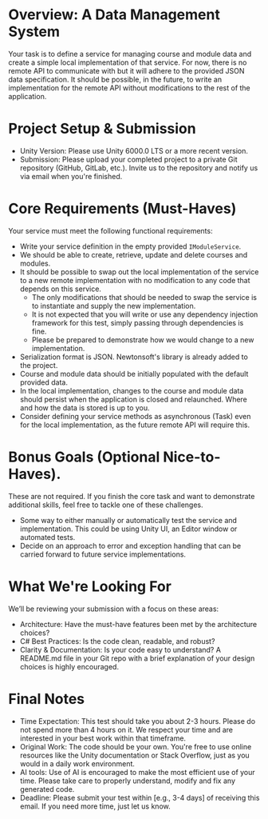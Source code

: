 # Overview: A Data Management System

Your task is to define a service for managing course and module data and create a simple local implementation of that service.
For now, there is no remote API to communicate with but it will adhere to the provided JSON data specification.
It should be possible, in the future, to write an implementation for the remote API without modifications to the rest of the application.

# Project Setup & Submission

- Unity Version: Please use Unity 6000.0 LTS or a more recent version.
- Submission: Please upload your completed project to a private Git repository (GitHub, GitLab, etc.). Invite us to the repository and notify us via email when you're finished.

# Core Requirements (Must-Haves)

Your service must meet the following functional requirements:

- Write your service definition in the empty provided `IModuleService`.
- We should be able to create, retrieve, update and delete courses and modules.
- It should be possible to swap out the local implementation of the service to a new remote implementation with no modification to any code that depends on this service.
  - The only modifications that should be needed to swap the service is to instantiate and supply the new implementation.
  - It is not expected that you will write or use any dependency injection framework for this test, simply passing through dependencies is fine.
  - Please be prepared to demonstrate how we would change to a new implementation.
- Serialization format is JSON. Newtonsoft's library is already added to the project.
- Course and module data should be initially populated with the default provided data.
- In the local implementation, changes to the course and module data should persist when the application is closed and relaunched. Where and how the data is stored is up to you.
- Consider defining your service methods as asynchronous (Task<T>) even for the local implementation, as the future remote API will require this.

# Bonus Goals (Optional Nice-to-Haves). 
These are not required. If you finish the core task and want to demonstrate additional skills, feel free to tackle one of these challenges.

- Some way to either manually or automatically test the service and implementation. This could be using Unity UI, an Editor window or automated tests.
- Decide on an approach to error and exception handling that can be carried forward to future service implementations.

# What We're Looking For

We’ll be reviewing your submission with a focus on these areas:

- Architecture: Have the must-have features been met by the architecture choices?
- C# Best Practices: Is the code clean, readable, and robust?
- Clarity & Documentation: Is your code easy to understand? A README.md file in your Git repo with a brief explanation of your design choices is highly encouraged.

# Final Notes

- Time Expectation: This test should take you about 2-3 hours. Please do not spend more than 4 hours on it. We respect your time and are interested in your best work within that timeframe.
- Original Work: The code should be your own. You're free to use online resources like the Unity documentation or Stack Overflow, just as you would in a daily work environment.
- AI tools: Use of AI is encouraged to make the most efficient use of your time. Please take care to properly understand, modify and fix any generated code.
- Deadline: Please submit your test within [e.g., 3-4 days] of receiving this email. If you need more time, just let us know.
